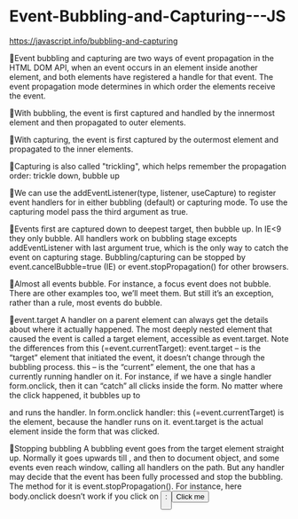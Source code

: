 # Event-Bubbling-and-Capturing---JS
  https://javascript.info/bubbling-and-capturing

🎲Event bubbling and capturing are two ways of event propagation in the HTML DOM API, when an event occurs in an element inside another element, and both elements have registered a handle for that event. The event propagation mode determines in which order the elements receive the event.

🎲With bubbling, the event is first captured and handled by the innermost element and then propagated to outer elements.

🎲With capturing, the event is first captured by the outermost element and propagated to the inner elements.

🎲Capturing is also called "trickling", which helps remember the propagation order:
trickle down, bubble up


🎲We can use the addEventListener(type, listener, useCapture) to register event handlers for in either bubbling (default) or capturing mode. To use the capturing model pass the third argument as true.

🎲Events first are captured down to deepest target, then bubble up. In IE<9 they only bubble.
All handlers work on bubbling stage excepts addEventListener with last argument true, which is the only way to catch the event on capturing stage.
Bubbling/capturing can be stopped by event.cancelBubble=true (IE) or event.stopPropagation() for other browsers.


🎲Almost all events bubble.
For instance, a focus event does not bubble. There are other examples too, we’ll meet them. But still it’s an exception, rather than a rule, most events do bubble.



🎲event.target
A handler on a parent element can always get the details about where it actually happened.
The most deeply nested element that caused the event is called a target element, accessible as event.target.
Note the differences from this (=event.currentTarget):
event.target – is the “target” element that initiated the event, it doesn’t change through the bubbling process.
this – is the “current” element, the one that has a currently running handler on it.
For instance, if we have a single handler form.onclick, then it can “catch” all clicks inside the form. No matter where the click happened, it bubbles up to <form> and runs the handler.
In form.onclick handler:
this (=event.currentTarget) is the <form> element, because the handler runs on it.
event.target is the actual element inside the form that was clicked.

  
🎲Stopping bubbling
A bubbling event goes from the target element straight up. Normally it goes upwards till <html>, and then to document object, and some events even reach window, calling all handlers on the path.
But any handler may decide that the event has been fully processed and stop the bubbling.
The method for it is event.stopPropagation().
For instance, here body.onclick doesn’t work if you click on <button>:
<body onclick="alert(`the bubbling doesn't reach here`)">
  <button onclick="event.stopPropagation()">Click me</button>
</body>
  
  
